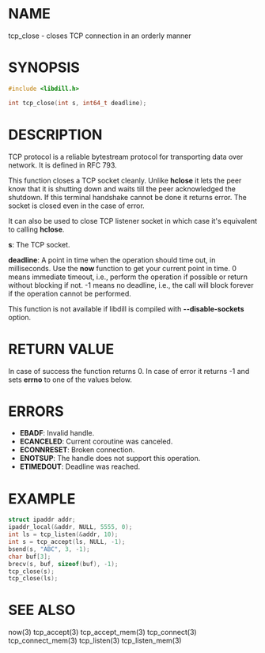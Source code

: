 # NAME

tcp_close - closes TCP connection in an orderly manner

# SYNOPSIS

```c
#include <libdill.h>

int tcp_close(int s, int64_t deadline);
```

# DESCRIPTION

TCP protocol is a reliable bytestream protocol for transporting data
over network. It is defined in RFC 793.

This function closes a TCP socket cleanly. Unlike **hclose** it lets
the peer know that it is shutting down and waits till the peer
acknowledged the shutdown. If this terminal handshake cannot be
done it returns error. The socket is closed even in the case of
error.

It can also be used to close TCP listener socket in which case it's
equivalent to calling **hclose**.

**s**: The TCP socket.

**deadline**: A point in time when the operation should time out, in milliseconds. Use the **now** function to get your current point in time. 0 means immediate timeout, i.e., perform the operation if possible or return without blocking if not. -1 means no deadline, i.e., the call will block forever if the operation cannot be performed.

This function is not available if libdill is compiled with **--disable-sockets** option.

# RETURN VALUE

In case of success the function returns 0. In case of error it returns -1 and sets **errno** to one of the values below.

# ERRORS

* **EBADF**: Invalid handle.
* **ECANCELED**: Current coroutine was canceled.
* **ECONNRESET**: Broken connection.
* **ENOTSUP**: The handle does not support this operation.
* **ETIMEDOUT**: Deadline was reached.

# EXAMPLE

```c
struct ipaddr addr;
ipaddr_local(&addr, NULL, 5555, 0);
int ls = tcp_listen(&addr, 10);
int s = tcp_accept(ls, NULL, -1);
bsend(s, "ABC", 3, -1);
char buf[3];
brecv(s, buf, sizeof(buf), -1);
tcp_close(s);
tcp_close(ls);
```
# SEE ALSO

now(3) tcp_accept(3) tcp_accept_mem(3) tcp_connect(3) tcp_connect_mem(3) tcp_listen(3) tcp_listen_mem(3) 
